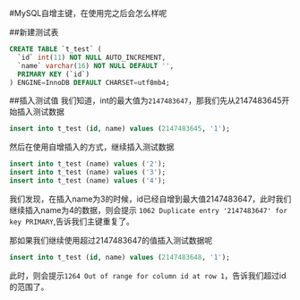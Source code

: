﻿#MySQL自增主键，在使用完之后会怎么样呢

##新建测试表
```sql
CREATE TABLE `t_test` (
  `id` int(11) NOT NULL AUTO_INCREMENT,
  `name` varchar(16) NOT NULL DEFAULT '',
  PRIMARY KEY (`id`)
) ENGINE=InnoDB DEFAULT CHARSET=utf8mb4;
```

##插入测试值
我们知道，int的最大值为`2147483647`，那我们先从2147483645开始插入测试数据
```sql
insert into t_test (id, name) values (2147483645, '1');
```
然后在使用自增插入的方式，继续插入测试数据
```sql
insert into t_test (name) values ('2');
insert into t_test (name) values ('3');
insert into t_test (name) values ('4');
```
我们发现，在插入name为3的时候，id已经自增到最大值2147483647，此时我们继续插入name为4的数据，则会提示
`1062 Duplicate entry '2147483647' for key PRIMARY`,告诉我们主键重复了。

那如果我们继续使用超过2147483647的值插入测试数据呢
```sql
insert into t_test (id, name) values (2147483648, '1');
```
此时，则会提示`1264 Out of range for column id at row 1`，告诉我们超过id的范围了。